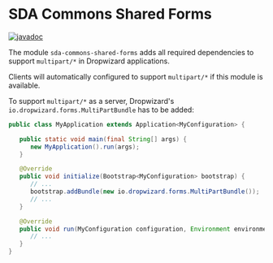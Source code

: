 # SDA Commons Shared Forms

[![javadoc](https://javadoc.io/badge2/org.sdase.commons/sda-commons-shared-forms/javadoc.svg)](https://javadoc.io/doc/org.sdase.commons/sda-commons-shared-forms)

The module `sda-commons-shared-forms` adds all required dependencies to support `multipart/*` in Dropwizard
applications.

Clients will automatically configured to support `multipart/*` if this module is available.

To support `multipart/*` as a server, Dropwizard's `io.dropwizard.forms.MultiPartBundle` has to be added:

```java
public class MyApplication extends Application<MyConfiguration> {

   public static void main(final String[] args) {
      new MyApplication().run(args);
   }

   @Override
   public void initialize(Bootstrap<MyConfiguration> bootstrap) {
      // ...
      bootstrap.addBundle(new io.dropwizard.forms.MultiPartBundle());
      // ...
   }

   @Override
   public void run(MyConfiguration configuration, Environment environment) {
      // ...
   }
}

```
